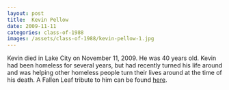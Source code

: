 ```yaml
---
layout: post
title:  Kevin Pellow
date: 2009-11-11
categories: class-of-1988
images: /assets/class-of-1988/kevin-pellow-1.jpg
---
```

Kevin died in Lake City on November 11, 2009. He was 40 years old. Kevin had been homeless for several years, but had recently turned his life around and was helping other homeless people turn their lives around at the time of his death. A Fallen Leaf tribute to him can be found [here](http://fallenleaves.org/kevin-pellow/).
